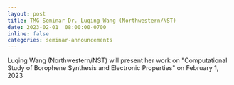 ```yaml
---
layout: post
title: TMG Seminar Dr. Luqing Wang (Northwestern/NST)
date: 2023-02-01  08:00:00-0700
inline: false
categories: seminar-announcements
---
```


Luqing Wang (Northwestern/NST)  will present her work on "Computational Study of Borophene Synthesis and Electronic Properties" on February 1, 2023 

